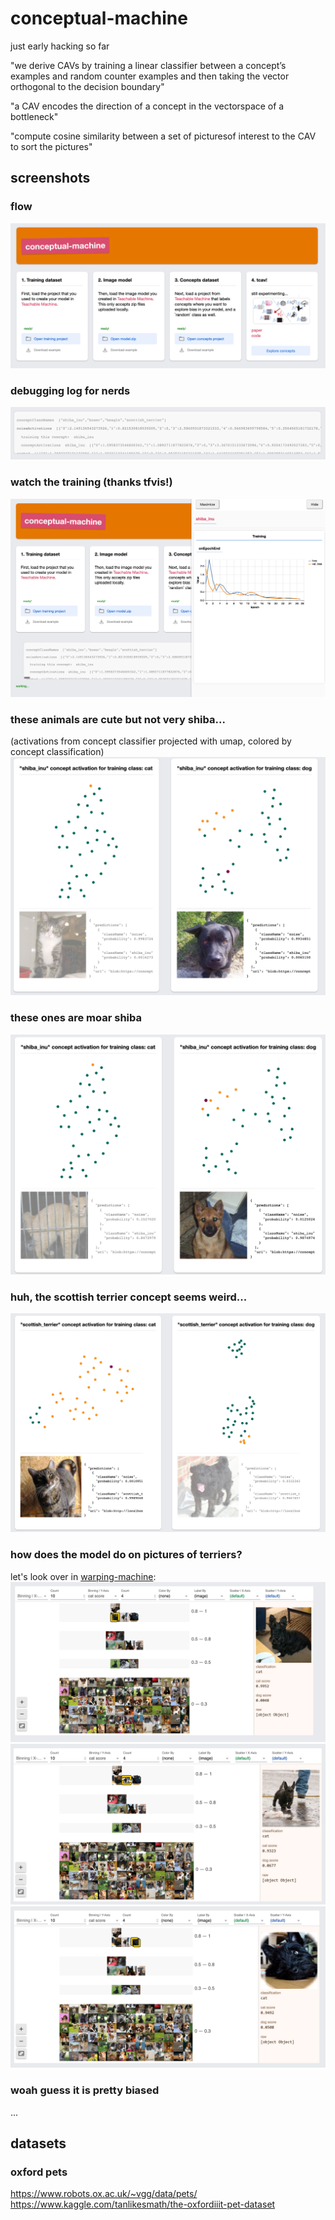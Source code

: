 # conceptual-machine
just early hacking so far

"we derive CAVs by training a linear classifier between a concept’s examples and random counter examples and then taking the vector orthogonal to the decision boundary"

"a CAV encodes the direction of a concept in the vectorspace of a bottleneck"

"compute cosine similarity between a set of picturesof interest to the CAV to sort the pictures"

## screenshots
### flow
![flow](docs/docs-1.png)

### debugging log for nerds
![debugging log for nerds](docs/docs-2.png)

### watch the training (thanks tfvis!)
![training](docs/docs-vis.png)

### these animals are cute but not very shiba...
(activations from concept classifier projected with umap, colored by concept classification)
![these animals are cute but not very shiba...](docs/docs-3.png)

### these ones are moar shiba
![these ones are moar shiba](docs/docs-4.png)


### huh, the scottish terrier concept seems weird...
![huh, the scottish terrier concept seems weird](docs/docs-a-0.png)

### how does the model do on pictures of terriers?
let's look over in [warping-machine](https://github.com/kevinrobinson/warping-machine):
![how does the model do on pictures of terriers](docs/docs-a-1.png)
![how does the model do on pictures of terriers](docs/docs-a-2.png)
![how does the model do on pictures of terriers](docs/docs-a-3.png)

### woah guess it is pretty biased
...


## datasets
### oxford pets
https://www.robots.ox.ac.uk/~vgg/data/pets/
https://www.kaggle.com/tanlikesmath/the-oxfordiiit-pet-dataset

